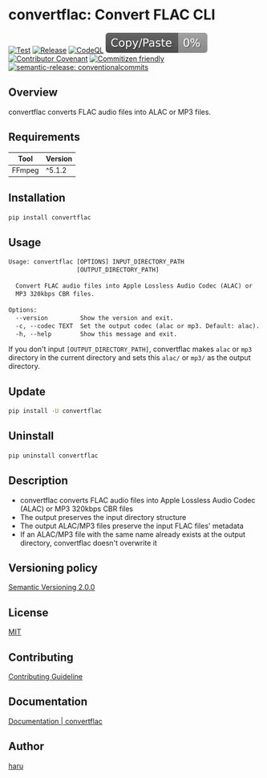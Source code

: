 <!-- vale Microsoft.HeadingAcronyms = NO -->
# convertflac: Convert FLAC CLI
<!-- vale Microsoft.HeadingAcronyms = YES -->

[![Test](https://github.com/haru52/convertflac/actions/workflows/test.yml/badge.svg)](https://github.com/haru52/convertflac/actions/workflows/test.yml)
[![Release](https://github.com/haru52/convertflac/actions/workflows/release.yml/badge.svg)](https://github.com/haru52/convertflac/actions/workflows/release.yml)
[![CodeQL](https://github.com/haru52/convertflac/actions/workflows/github-code-scanning/codeql/badge.svg)](https://github.com/haru52/convertflac/actions/workflows/github-code-scanning/codeql)
[![Copy/Paste](https://github.com/haru52/convertflac/blob/main/report/jscpd-badge.svg)](https://github.com/haru52/convertflac/blob/main/report/jscpd-report.md)
[![Contributor Covenant](https://img.shields.io/badge/Contributor%20Covenant-2.1-4baaaa.svg)](https://haru52.github.io/convertflac/CODE_OF_CONDUCT.html)
[![Commitizen friendly](https://img.shields.io/badge/commitizen-friendly-brightgreen.svg)](https://commitizen.github.io/cz-cli/)
[![semantic-release: conventionalcommits](https://img.shields.io/badge/semantic--release-conventionalcommits-e10079?logo=semantic-release)](https://github.com/semantic-release/semantic-release)

## Overview

convertflac converts FLAC audio files into ALAC or MP3 files.

## Requirements

| Tool   | Version |
| ------ | ------- |
| FFmpeg | ^5.1.2  |

## Installation

```sh
pip install convertflac
```

## Usage

```console
Usage: convertflac [OPTIONS] INPUT_DIRECTORY_PATH
                   [OUTPUT_DIRECTORY_PATH]

  Convert FLAC audio files into Apple Lossless Audio Codec (ALAC) or
  MP3 320kbps CBR files.

Options:
  --version         Show the version and exit.
  -c, --codec TEXT  Set the output codec (alac or mp3. Default: alac).
  -h, --help        Show this message and exit.
```

If you don't input `[OUTPUT_DIRECTORY_PATH]`, convertflac makes `alac` or `mp3` directory in the current directory and sets this `alac/` or `mp3/` as the output directory.

## Update

```sh
pip install -U convertflac
```

## Uninstall

```sh
pip uninstall convertflac
```

## Description

- convertflac converts FLAC audio files into Apple Lossless Audio Codec (ALAC) or MP3 320kbps CBR files
- The output preserves the input directory structure
- The output ALAC/MP3 files preserve the input FLAC files' metadata
- If an ALAC/MP3 file with the same name already exists at the output directory, convertflac doesn't overwrite it

## Versioning policy

[Semantic Versioning 2.0.0](https://semver.org/spec/v2.0.0.html)

## License

[MIT](https://github.com/haru52/convertflac/blob/main/LICENSE)

## Contributing

[Contributing Guideline](https://haru52.github.io/convertflac/CONTRIBUTING.html)

## Documentation

[Documentation | convertflac](https://haru52.github.io/convertflac/)

<!-- vale Microsoft.Vocab = NO -->
## Author
<!-- vale Microsoft.Vocab = YES -->

[haru](https://haru52.com/)
